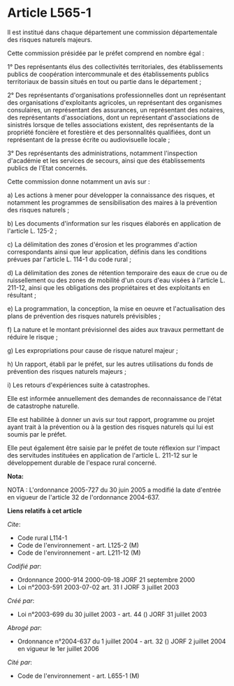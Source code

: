 # Article L565-1

Il est institué dans chaque département une commission départementale des risques naturels majeurs.

Cette commission présidée par le préfet comprend en nombre égal :

1° Des représentants élus des collectivités territoriales, des établissements publics de coopération intercommunale et des
établissements publics territoriaux de bassin situés en tout ou partie dans le département ;

2° Des représentants d'organisations professionnelles dont un représentant des organisations d'exploitants agricoles, un
représentant des organismes consulaires, un représentant des assurances, un représentant des notaires, des représentants
d'associations, dont un représentant d'associations de sinistrés lorsque de telles associations existent, des représentants
de la propriété foncière et forestière et des personnalités qualifiées, dont un représentant de la presse écrite ou
audiovisuelle locale ;

3° Des représentants des administrations, notamment l'inspection d'académie et les services de secours, ainsi que des
établissements publics de l'Etat concernés.

Cette commission donne notamment un avis sur :

a) Les actions à mener pour développer la connaissance des risques, et notamment les programmes de sensibilisation des maires
à la prévention des risques naturels ;

b) Les documents d'information sur les risques élaborés en application de l'article L. 125-2 ;

c) La délimitation des zones d'érosion et les programmes d'action correspondants ainsi que leur application, définis dans les
conditions prévues par l'article L. 114-1 du code rural ;

d) La délimitation des zones de rétention temporaire des eaux de crue ou de ruissellement ou des zones de mobilité d'un cours
d'eau visées à l'article L. 211-12, ainsi que les obligations des propriétaires et des exploitants en résultant ;

e) La programmation, la conception, la mise en oeuvre et l'actualisation des plans de prévention des risques naturels
prévisibles ;

f) La nature et le montant prévisionnel des aides aux travaux permettant de réduire le risque ;

g) Les expropriations pour cause de risque naturel majeur ;

h) Un rapport, établi par le préfet, sur les autres utilisations du fonds de prévention des risques naturels majeurs ;

i) Les retours d'expériences suite à catastrophes.

Elle est informée annuellement des demandes de reconnaissance de l'état de catastrophe naturelle.

Elle est habilitée à donner un avis sur tout rapport, programme ou projet ayant trait à la prévention ou à la gestion des
risques naturels qui lui est soumis par le préfet.

Elle peut également être saisie par le préfet de toute réflexion sur l'impact des servitudes instituées en application de
l'article L. 211-12 sur le développement durable de l'espace rural concerné.

**Nota:**

NOTA : L'ordonnance 2005-727 du 30 juin 2005 a modifié la date d'entrée en vigueur de l'article 32 de l'ordonnance 2004-637.

**Liens relatifs à cet article**

_Cite_:

  - Code rural L114-1
  - Code de l'environnement - art. L125-2 (M)
  - Code de l'environnement - art. L211-12 (M)

_Codifié par_:

  - Ordonnance 2000-914 2000-09-18 JORF 21 septembre 2000
  - Loi n°2003-591 2003-07-02 art. 31 I JORF 3 juillet 2003

_Créé par_:

  - Loi n°2003-699 du 30 juillet 2003 - art. 44 () JORF 31 juillet 2003

_Abrogé par_:

  - Ordonnance n°2004-637 du 1 juillet 2004 - art. 32 () JORF 2 juillet 2004 en vigueur le 1er juillet 2006

_Cité par_:

  - Code de l'environnement - art. L655-1 (M)

